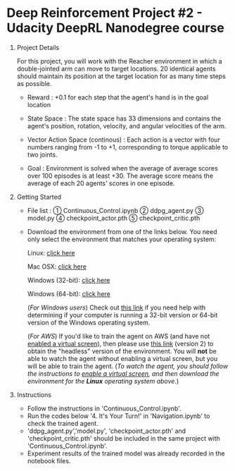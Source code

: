 # Deep Reinforcement Project #2 - Udacity DeepRL Nanodegree course

1. Project Details

   For this project, you will work with the Reacher environment in which a double-jointed arm can move to target locations. 
   20 identical agents should maintain its position at the target location for as many time steps as possible.   
   
   - Reward : +0.1 for each step that the agent's hand is in the goal location

   - State Space : The state space has 33 dimensions and contains the agent's position, rotation, velocity, and angular velocities of the arm.

   - Vector Action Space (continous) : Each action is a vector with four numbers ranging from -1 to +1, corresponding to torque applicable to two joints.

   - Goal : Environment is solved when the average of average scores over 100 episodes is at least +30.
            The average score means the average of each 20 agents' scores in one episode.
 

2. Getting Started

    - File list  : ① Continuous_Control.ipynb ② ddpg_agent.py ③ model.py ④ checkpoint_actor.pth ⑤ checkpoint_critic.pth

    - Download the environment from one of the links below. You need only select the environment that matches your operating system:

        Linux: [click here](https://s3-us-west-1.amazonaws.com/udacity-drlnd/P2/Reacher/Reacher_Linux.zip)
        
        Mac OSX: [click here](https://s3-us-west-1.amazonaws.com/udacity-drlnd/P2/Reacher/Reacher.app.zip)
        
        Windows (32-bit): [click here](https://s3-us-west-1.amazonaws.com/udacity-drlnd/P2/Reacher/Reacher_Windows_x86.zip)
        
        Windows (64-bit): [click here](https://s3-us-west-1.amazonaws.com/udacity-drlnd/P2/Reacher/Reacher_Windows_x86_64.zip)
        
        (_For Windows users_) Check out [this link](https://support.microsoft.com/en-us/help/827218/how-to-determine-whether-a-computer-is-running-a-32-bit-version-or-64) if you need help with determining if your computer is running a 32-bit version or 64-bit version of the Windows operating system.

        (_For AWS_) If you'd like to train the agent on AWS (and have not [enabled a virtual screen](https://github.com/Unity-Technologies/ml-agents/blob/master/docs/Training-on-Amazon-Web-Service.md)), then please use [this link](https://s3-us-west-1.amazonaws.com/udacity-drlnd/P2/Reacher/Reacher_Linux_NoVis.zip) (version 2) to obtain the "headless" version of the environment.  You will **not** be able to watch the agent without enabling a virtual screen, but you will be able to train the agent.  (_To watch the agent, you should follow the instructions to [enable a virtual screen](https://github.com/Unity-Technologies/ml-agents/blob/master/docs/Training-on-Amazon-Web-Service.md), and then download the environment for the **Linux** operating system above._)


3. Instructions

   - Follow the instructions in 'Continuous_Control.ipynb'.
   - Run the codes below '4. It's Your Turn!' in 'Navigation.ipynb' to check the trained agent.
   - 'ddpg_agent.py','model.py', 'checkpoint_actor.pth' and 'checkpoint_critic.pth' should be included in the same project with 'Continuous_Control.ipynb'.
   - Experiment results of the trained model was already recorded in the notebook files.
  

